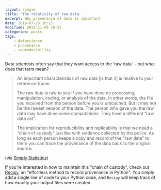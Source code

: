 ```yaml
---
layout: single
title: 'The relativity of raw data'
excerpt: Why provenance of data is important
date: 2016-07-26 10:25
modified: 2022-11-09 10:25
categories: posts
tags:
    - datascience
    - provenance
    - reproducibility
---
```


Data scientists often say that they want access to the 'raw data'
– but what does that term mean?

> An important characteristics of raw data [is that it]
> is relative to your reference frame.
>
> The raw data is raw to you if you have done no processing,
> manipulation, coding, or analysis of the data. In other words, the
> file you received from the person before you is untouched. But it
> may not be the rawest version of the data. The person who gave you
> the raw data may have done some computations. They have a different
> "raw data set".
>
> The implication for reproducibility and replicability is that we need
> a "chain of custody" just like with evidence collected by the
> police. As long as each person keeps a copy and record of the "raw
> data" to them you can trace the provenance of the data back to the
> original source.

(via [Simply Statistics](https://web.archive.org/web/20201108140840/http://simplystatistics.org/2016/07/20/relativity-raw-data/))

If you're interested in how to maintain this "chain of custody",
check out [Recipy](https://github.com/recipy/recipy), an "effortless method to record provenance in Python".
You simply add a single line of code to your Python code,
and `Recipy` will keep track of how exactly your output files were created.
